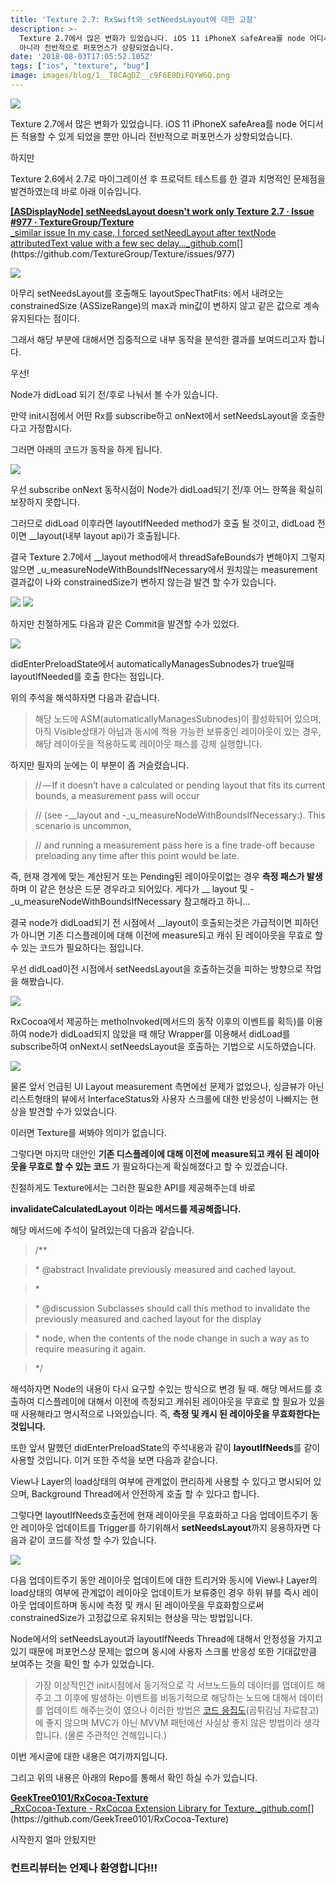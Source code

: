 ```yaml
---
title: 'Texture 2.7: RxSwift와 setNeedsLayout에 대한 고찰'
description: >-
  Texture 2.7에서 많은 변화가 있었습니다. iOS 11 iPhoneX safeArea를 node 어디서든 적용할 수 있게 되었을 뿐만
  아니라 전반적으로 퍼포먼스가 상향되었습니다.
date: '2018-08-03T17:05:52.105Z'
tags: ["ios", "texture", "bug"]
image: images/blog/1__T8CAgDZ__c9F6E0DiFQYW6Q.png
---
```


![](/images/blog/1__T8CAgDZ__c9F6E0DiFQYW6Q.png)

Texture 2.7에서 많은 변화가 있었습니다. iOS 11 iPhoneX safeArea를 node 어디서든 적용할 수 있게 되었을 뿐만 아니라 전반적으로 퍼포먼스가 상향되었습니다.

하지만

Texture 2.6에서 2.7로 마이그레이션 후 프로덕트 테스트를 한 결과 치명적인 문제점을 발견하였는데 바로 아래 이슈입니다.

[**\[ASDisplayNode\] setNeedsLayout doesn't work only Texture 2.7 · Issue #977 · TextureGroup/Texture**  
_similar issue In my case, I forced setNeedLayout after textNode attributedText value with a few sec delay…_github.com](https://github.com/TextureGroup/Texture/issues/977 "https://github.com/TextureGroup/Texture/issues/977")[](https://github.com/TextureGroup/Texture/issues/977)

![](/images/blog/0__4RGACF948xouJsbY.png)

아무리 setNeedsLayout를 호출해도 layoutSpecThatFits: 에서 내려오는 constrainedSize (ASSizeRange)의 max과 min값이 변하지 않고 같은 값으로 계속 유지된다는 점이다.

그래서 해당 부분에 대해서면 집중적으로 내부 동작을 분석한 결과를 보여드리고자 합니다.

우선!

Node가 didLoad 되기 전/후로 나눠서 볼 수가 있습니다.

만약 init시점에서 어떤 Rx를 subscribe하고 onNext에서 setNeedsLayout을 호출한다고 가정합시다.

그러면 아래의 코드가 동작을 하게 됩니다.

![](/images/blog/1__TJ5bncYpUdB8NOjhX5RFIQ.png)

우선 subscribe onNext 동작시점이 Node가 didLoad되기 전/후 어느 한쪽을 확실히 보장하지 못합니다.

그러므로 didLoad 이후라면 layoutIfNeeded method가 호출 될 것이고, didLoad 전이면 \_\_layout(내부 layout api)가 호출됩니다.

결국 Texture 2.7에서 \_\_layout method에서 threadSafeBounds가 변해야지 그렇지 않으면 \_u\_measureNodeWithBoundsIfNecessary에서 원치않는 measurement 결과값이 나와 constrainedSize가 변하지 않는걸 발견 할 수가 있습니다.

![](/images/blog/1__LGr0__wh0Dguyr__OH__aQO2Q.png)
![](/images/blog/1__dwJ__sS0H6gnT__IUzawWfeg.png)

하지만 친절하게도 다음과 같은 Commit을 발견할 수가 있었다.

![](/images/blog/1__c__2S__JiZVY__fVQvcivOJkw.png)

didEnterPreloadState에서 automaticallyManagesSubnodes가 true일때 layoutIfNeeded를 호출 한다는 점입니다.

위의 주석을 해석하자면 다음과 같습니다.

> 해당 노드에 ASM(automaticallyManagesSubnodes)이 활성화되어 있으며, 아직 Visible상태가 아님과 동시에 적용 가능한 보류중인 레이아웃이 있는 경우, 해당 레이아웃을 적용하도록 레이아웃 패스를 강제 실행합니다.

하지만 필자의 눈에는 이 부분이 좀 거슬렸습니다.

> // — If it doesn’t have a calculated or pending layout that fits its current bounds, a measurement pass will occur

> // (see -\_\_layout and -\_u\_measureNodeWithBoundsIfNecessary:). This scenario is uncommon,

> // and running a measurement pass here is a fine trade-off because preloading any time after this point would be late.

즉, 현재 경계에 맞는 계산된거 또는 Pending된 레이아웃이없는 경우 **측정 패스가 발생**하며 이 같은 현상은 드문 경우라고 되어있다. 게다가 \_\_ layout 및 -\_u\_measureNodeWithBoundsIfNecessary 참고해라고 하니…

결국 node가 didLoad되기 전 시점에서 \_\_layout이 호출되는것은 가급적이면 피하던가 아니면 기존 디스플레이에 대해 이전에 measure되고 캐쉬 된 레이아웃을 무효로 할 수 있는 코드가 필요하다는 점입니다.

우선 didLoad이전 시점에서 setNeedsLayout을 호출하는것을 피하는 방향으로 작업을 해봤습니다.

![](/images/blog/1__tcwmE54t__u4pmeBVr7T5__A.png)

RxCocoa에서 제공하는 methoInvoked(메서드의 동작 이후의 이벤트를 획득)를 이용하여 node가 didLoad되지 않았을 때 해당 Wrapper를 이용해서 didLoad를 subscribe하여 onNext시 setNeedsLayout을 호출하는 기법으로 시도하였습니다.

![](/images/blog/1__8r__vAfXeGBiNSTaSUyFoTg.png)

물론 앞서 언급된 UI Layout measurement 측면에선 문제가 없었으나, 싱글뷰가 아닌 리스트형태의 뷰에서 InterfaceStatus와 사용자 스크롤에 대한 반응성이 나빠지는 현상을 발견할 수가 있었습니다.

이러면 Texture를 써봐야 의미가 없습니다.

그렇다면 마지막 대안인 **기존 디스플레이에 대해 이전에 measure되고 캐쉬 된 레이아웃을 무효로 할 수 있는 코드** 가 필요하다는게 확실해졌다고 할 수 있겠습니다.

친절하게도 Texture에서는 그러한 필요한 API를 제공해주는데 바로

**invalidateCalculatedLayout 이라는 메서드를 제공해줍니다.**

해당 메서드에 주석이 달려있는데 다음과 같습니다.

> /\*\*

> \* @abstract Invalidate previously measured and cached layout.

> \*

> \* @discussion Subclasses should call this method to invalidate the previously measured and cached layout for the display

> \* node, when the contents of the node change in such a way as to require measuring it again.

> \*/

해석하자면 Node의 내용이 다시 요구할 수있는 방식으로 변경 될 때. 해당 메서드를 호출하여 디스플레이에 대해서 이전에 측정되고 캐쉬된 레이아웃을 무효로 할 필요가 있을 때 사용해라고 명시적으로 나와있습니다. 즉, **측정 및 캐시 된 레이아웃을 무효화한다는 것입니다.**

또한 앞서 말했던 didEnterPreloadState의 주석내용과 같이 **layoutIfNeeds**를 같이 사용할 것입니다. 이거 또한 주석을 보면 다음과 같습니다.

View나 Layer의 load상태의 여부에 관계없이 편리하게 사용할 수 있다고 명시되어 있으며, Background Thread에서 안전하게 호출 할 수 있다고 합니다.

그렇다면 layoutIfNeeds호출전에 현재 레이아웃을 무효화하고 다음 업데이트주기 동안 레이아웃 업데이트를 Trigger를 하기위해서 **setNeedsLayout**까지 응용하자면 다음과 같이 코드를 작성 할 수가 있습니다.

![](/images/blog/1__E8LNaa1MmMi2__Cq__qvbHgQ.png)

다음 업데이트주기 동안 레이아웃 업데이트에 대한 트리거와 동시에 View나 Layer의 load상태의 여부에 관계없이 레이아웃 업데이트가 보류중인 경우 하위 뷰를 즉시 레이아웃 업데이트하며 동시에 측정 및 캐시 된 레이아웃을 무효화함으로써 constrainedSize가 고정값으로 유지되는 현상을 막는 방법입니다.

Node에서의 setNeedsLayout과 layoutIfNeeds Thread에 대해서 안정성을 가지고 있기 때문에 퍼포먼스상 문제는 없으며 동시에 사용자 스크롤 반응성 또한 기대값만큼 보여주는 것을 확인 할 수가 있었습니다.

> 가장 이상적인건 init시점에서 동기적으로 각 서브노드들의 데이터를 업데이트 해주고 그 이후에 발생하는 이벤트를 비동기적으로 해당하는 노드에 대해서 데이터를 업데이트 해주는것이 였으나 이러한 방법은 [코드 응집도](https://www.slideshare.net/ChiwonSong/20180721-code-defragment-106434267)(곰튀김님 자료참고)에 좋지 않으며 MVC가 아닌 MVVM 패턴에선 사실상 좋지 않은 방법이라 생각합니다. (물론 주관적인 견해입니다.)

이번 게시글에 대한 내용은 여기까지입니다.

그리고 위의 내용은 아래의 Repo를 통해서 확인 하실 수가 있습니다.

[**GeekTree0101/RxCocoa-Texture**  
_RxCocoa-Texture - RxCocoa Extension Library for Texture._github.com](https://github.com/GeekTree0101/RxCocoa-Texture "https://github.com/GeekTree0101/RxCocoa-Texture")[](https://github.com/GeekTree0101/RxCocoa-Texture)

시작한지 얼마 안됬지만

### 컨트리뷰터는 언제나 환영합니다!!!